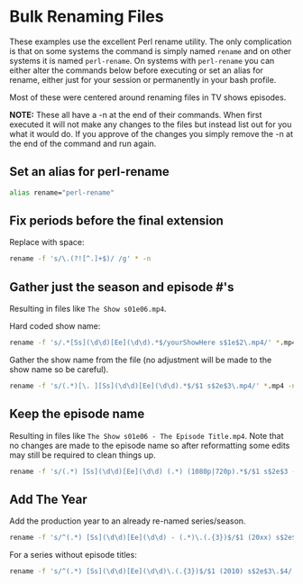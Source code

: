 # Bulk Renaming Files

These examples use the excellent Perl rename utility. The only complication is that on
some systems the command is simply named `rename` and on other systems it is named
`perl-rename`. On systems with `perl-rename` you can either alter the commands below
before executing or set an alias for rename, either just for your session or permanently
in your bash profile.

Most of these were centered around renaming files in TV shows episodes.

**NOTE:** These all have a -n at the end of their commands. When first executed it will
not make any changes to the files but instead list out for you what it would do. If you
approve of the changes you simply remove the -n at the end of the command and run again.

## Set an alias for perl-rename

```bash
alias rename="perl-rename"
```

## Fix periods before the final extension

Replace with space:

```bash
rename -f 's/\.(?![^.]+$)/ /g' * -n
```

## Gather just the season and episode #'s

Resulting in files like `The Show s01e06.mp4`.

Hard coded show name:

```bash
rename -f 's/.*[Ss](\d\d)[Ee](\d\d).*$/yourShowHere s$1e$2\.mp4/' *.mp4 -n
```

Gather the show name from the file (no adjustment will be made to the show name so be
careful).

```bash
rename -f 's/(.*)[\. ][Ss](\d\d)[Ee](\d\d).*$/$1 s$2e$3\.mp4/' *.mp4 -n
```

## Keep the episode name

Resulting in files like `The Show s01e06 - The Episode Title.mp4`. Note that no changes
are made to the episode name so after reformatting some edits may still be required to
clean things up.

```bash
rename -f 's/(.*) [Ss](\d\d)[Ee](\d\d) (.*) (1080p|720p).*$/$1 s$2e$3 - $4\.mp4/' *.mp4 -n
```

## Add The Year

Add the production year to an already re-named series/season.

```bash
rename -f 's/^(.*) [Ss](\d\d)[Ee](\d\d) - (.*)\.(.{3})$/$1 (20xx) s$2e$3 - $4\.$5/' Season*/*.{mp4,srt} -n
```

For a series without episode titles:

```bash
rename -f 's/^(.*) [Ss](\d\d)[Ee](\d\d)\.(.{3})$/$1 (2010) s$2e$3\.$4/' Season*/*.{mp4,srt} -n
```
